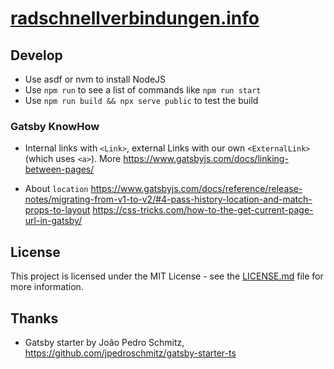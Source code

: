 # [radschnellverbindungen.info](https://radschnellverbindungen.info/)

## Develop

- Use asdf or nvm to install NodeJS
- Use `npm run` to see a list of commands like `npm run start`
- Use `npm run build && npx serve public` to test the build

### Gatsby KnowHow

- Internal links with `<Link>`, external Links with our own `<ExternalLink>` (which uses `<a>`).
  More https://www.gatsbyjs.com/docs/linking-between-pages/

- About `location`
  https://www.gatsbyjs.com/docs/reference/release-notes/migrating-from-v1-to-v2/#4-pass-history-location-and-match-props-to-layout
  https://css-tricks.com/how-to-the-get-current-page-url-in-gatsby/

## License

This project is licensed under the MIT License - see the [LICENSE.md](LICENSE.md) file for more information.

## Thanks

- Gatsby starter by João Pedro Schmitz, https://github.com/jpedroschmitz/gatsby-starter-ts
